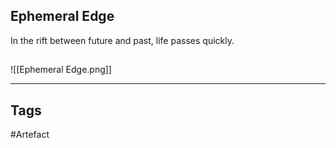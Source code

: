 ## Ephemeral Edge
In the rift between future and past,
life passes quickly.
## 
![[Ephemeral Edge.png]]

---
## Tags
#Artefact